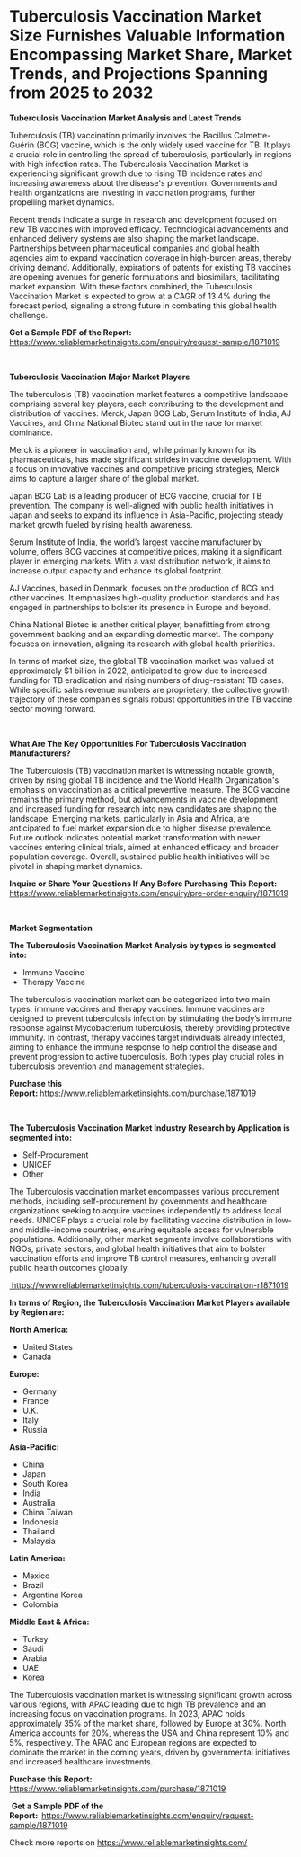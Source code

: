 <p><h1>Tuberculosis Vaccination Market Size Furnishes Valuable Information Encompassing Market Share, Market Trends, and Projections Spanning from 2025 to 2032</h1></p><p><strong>Tuberculosis Vaccination Market Analysis and Latest Trends</strong></p>
<p><p>Tuberculosis (TB) vaccination primarily involves the Bacillus Calmette-Guérin (BCG) vaccine, which is the only widely used vaccine for TB. It plays a crucial role in controlling the spread of tuberculosis, particularly in regions with high infection rates. The Tuberculosis Vaccination Market is experiencing significant growth due to rising TB incidence rates and increasing awareness about the disease's prevention. Governments and health organizations are investing in vaccination programs, further propelling market dynamics.</p><p>Recent trends indicate a surge in research and development focused on new TB vaccines with improved efficacy. Technological advancements and enhanced delivery systems are also shaping the market landscape. Partnerships between pharmaceutical companies and global health agencies aim to expand vaccination coverage in high-burden areas, thereby driving demand. Additionally, expirations of patents for existing TB vaccines are opening avenues for generic formulations and biosimilars, facilitating market expansion. With these factors combined, the Tuberculosis Vaccination Market is expected to grow at a CAGR of 13.4% during the forecast period, signaling a strong future in combating this global health challenge.</p></p>
<p><strong>Get a Sample PDF of the Report:&nbsp;</strong> <a href="https://www.reliablemarketinsights.com/enquiry/request-sample/1871019?utm_campaign=1894&utm_medium=2&utm_source=Github&utm_content=ia&utm_term=15022025&utm_id=tuberculosis-vaccination">https://www.reliablemarketinsights.com/enquiry/request-sample/1871019</a></p>
<p>&nbsp;</p>
<p><strong>Tuberculosis Vaccination Major Market Players</strong></p>
<p><p>The tuberculosis (TB) vaccination market features a competitive landscape comprising several key players, each contributing to the development and distribution of vaccines. Merck, Japan BCG Lab, Serum Institute of India, AJ Vaccines, and China National Biotec stand out in the race for market dominance.</p><p>Merck is a pioneer in vaccination and, while primarily known for its pharmaceuticals, has made significant strides in vaccine development. With a focus on innovative vaccines and competitive pricing strategies, Merck aims to capture a larger share of the global market.</p><p>Japan BCG Lab is a leading producer of BCG vaccine, crucial for TB prevention. The company is well-aligned with public health initiatives in Japan and seeks to expand its influence in Asia-Pacific, projecting steady market growth fueled by rising health awareness.</p><p>Serum Institute of India, the world’s largest vaccine manufacturer by volume, offers BCG vaccines at competitive prices, making it a significant player in emerging markets. With a vast distribution network, it aims to increase output capacity and enhance its global footprint.</p><p>AJ Vaccines, based in Denmark, focuses on the production of BCG and other vaccines. It emphasizes high-quality production standards and has engaged in partnerships to bolster its presence in Europe and beyond.</p><p>China National Biotec is another critical player, benefitting from strong government backing and an expanding domestic market. The company focuses on innovation, aligning its research with global health priorities.</p><p>In terms of market size, the global TB vaccination market was valued at approximately $1 billion in 2022, anticipated to grow due to increased funding for TB eradication and rising numbers of drug-resistant TB cases. While specific sales revenue numbers are proprietary, the collective growth trajectory of these companies signals robust opportunities in the TB vaccine sector moving forward.</p></p>
<p>&nbsp;</p>
<p><strong>What Are The Key Opportunities For Tuberculosis Vaccination Manufacturers?</strong></p>
<p><p>The Tuberculosis (TB) vaccination market is witnessing notable growth, driven by rising global TB incidence and the World Health Organization's emphasis on vaccination as a critical preventive measure. The BCG vaccine remains the primary method, but advancements in vaccine development and increased funding for research into new candidates are shaping the landscape. Emerging markets, particularly in Asia and Africa, are anticipated to fuel market expansion due to higher disease prevalence. Future outlook indicates potential market transformation with newer vaccines entering clinical trials, aimed at enhanced efficacy and broader population coverage. Overall, sustained public health initiatives will be pivotal in shaping market dynamics.</p></p>
<p><strong>Inquire or Share Your Questions If Any Before Purchasing This Report:</strong> <a href="https://www.reliablemarketinsights.com/enquiry/pre-order-enquiry/1871019?utm_campaign=1894&utm_medium=2&utm_source=Github&utm_content=ia&utm_term=15022025&utm_id=tuberculosis-vaccination">https://www.reliablemarketinsights.com/enquiry/pre-order-enquiry/1871019</a></p>
<p>&nbsp;</p>
<p><strong>Market Segmentation</strong></p>
<p><strong>The Tuberculosis Vaccination Market Analysis by types is segmented into:</strong></p>
<p><ul><li>Immune Vaccine</li><li>Therapy Vaccine</li></ul></p>
<p><p>The tuberculosis vaccination market can be categorized into two main types: immune vaccines and therapy vaccines. Immune vaccines are designed to prevent tuberculosis infection by stimulating the body’s immune response against Mycobacterium tuberculosis, thereby providing protective immunity. In contrast, therapy vaccines target individuals already infected, aiming to enhance the immune response to help control the disease and prevent progression to active tuberculosis. Both types play crucial roles in tuberculosis prevention and management strategies.</p></p>
<p><strong>Purchase this Report:&nbsp;</strong><a href="https://www.reliablemarketinsights.com/purchase/1871019?utm_campaign=1894&utm_medium=2&utm_source=Github&utm_content=ia&utm_term=15022025&utm_id=tuberculosis-vaccination">https://www.reliablemarketinsights.com/purchase/1871019</a></p>
<p>&nbsp;</p>
<p><strong>The Tuberculosis Vaccination Market Industry Research by Application is segmented into:</strong></p>
<p><ul><li>Self-Procurement</li><li>UNICEF</li><li>Other</li></ul></p>
<p><p>The Tuberculosis vaccination market encompasses various procurement methods, including self-procurement by governments and healthcare organizations seeking to acquire vaccines independently to address local needs. UNICEF plays a crucial role by facilitating vaccine distribution in low- and middle-income countries, ensuring equitable access for vulnerable populations. Additionally, other market segments involve collaborations with NGOs, private sectors, and global health initiatives that aim to bolster vaccination efforts and improve TB control measures, enhancing overall public health outcomes globally.</p></p>
<p><a href="https://www.reliablemarketinsights.com/tuberculosis-vaccination-r1871019?utm_campaign=1894&utm_medium=2&utm_source=Github&utm_content=ia&utm_term=15022025&utm_id=tuberculosis-vaccination">&nbsp;https://www.reliablemarketinsights.com/tuberculosis-vaccination-r1871019</a></p>
<p><strong>In terms of Region, the Tuberculosis Vaccination Market Players available by Region are:</strong></p>
<p>
    <p> <strong> North America: </strong>
        <ul>
            <li>United States</li>
            <li>Canada</li>
        </ul>
        </p> 
    <p> <strong> Europe: </strong>
        <ul>
            <li>Germany</li>
            <li>France</li>
            <li>U.K.</li>
            <li>Italy</li>
            <li>Russia</li>
        </ul>
        </p> 
    <p> <strong> Asia-Pacific: </strong>
        <ul>
            <li>China</li>
            <li>Japan</li>
            <li>South Korea</li>
            <li>India</li>
            <li>Australia</li>
            <li>China Taiwan</li>
            <li>Indonesia</li>
            <li>Thailand</li>
            <li>Malaysia</li>
        </ul>
        </p> 
    <p> <strong> Latin America: </strong>
        <ul>
            <li>Mexico</li>
            <li>Brazil</li>
            <li>Argentina Korea</li>
            <li>Colombia</li>
        </ul>
        </p> 
    <p> <strong> Middle East & Africa: </strong>
        <ul>
            <li>Turkey</li>
            <li>Saudi</li>
            <li>Arabia</li>
            <li>UAE</li>
            <li>Korea</li>
        </ul>
    </p>
    </p>
<p><p>The Tuberculosis vaccination market is witnessing significant growth across various regions, with APAC leading due to high TB prevalence and an increasing focus on vaccination programs. In 2023, APAC holds approximately 35% of the market share, followed by Europe at 30%. North America accounts for 20%, whereas the USA and China represent 10% and 5%, respectively. The APAC and European regions are expected to dominate the market in the coming years, driven by governmental initiatives and increased healthcare investments.</p></p>
<p><strong>Purchase this Report: </strong><a href="https://www.reliablemarketinsights.com/purchase/1871019?utm_campaign=1894&utm_medium=2&utm_source=Github&utm_content=ia&utm_term=15022025&utm_id=tuberculosis-vaccination">https://www.reliablemarketinsights.com/purchase/1871019</a></p>
<p>&nbsp;<strong>Get a Sample PDF of the Report:&nbsp;&nbsp;</strong><a href="https://www.reliablemarketinsights.com/enquiry/request-sample/1871019?utm_campaign=1894&utm_medium=2&utm_source=Github&utm_content=ia&utm_term=15022025&utm_id=tuberculosis-vaccination">https://www.reliablemarketinsights.com/enquiry/request-sample/1871019</a></p>
<p><strong></strong></p>
<p>Check more reports on <a href="https://www.reliablemarketinsights.com/?utm_campaign=1894&utm_medium=2&utm_source=Github&utm_content=ia&utm_term=15022025&utm_id=tuberculosis-vaccination">https://www.reliablemarketinsights.com/</a></p>